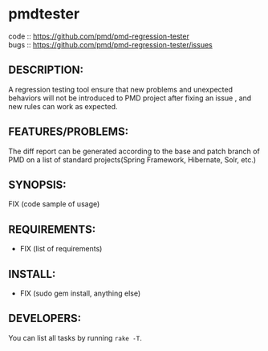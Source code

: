 # pmdtester

code  :: https://github.com/pmd/pmd-regression-tester  
bugs  :: https://github.com/pmd/pmd-regression-tester/issues  

## DESCRIPTION:

A regression testing tool ensure that new problems and unexpected behaviors will not be introduced to PMD project after fixing an issue , and new rules can work as expected.

## FEATURES/PROBLEMS:

The diff report can be generated according to the base and patch branch of PMD
on a list of standard projects(Spring Framework, Hibernate, Solr, etc.)

## SYNOPSIS:

  FIX (code sample of usage)

## REQUIREMENTS:

* FIX (list of requirements)

## INSTALL:

* FIX (sudo gem install, anything else)

## DEVELOPERS:

You can list all tasks by running `rake -T`.



